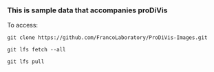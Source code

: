 ### This is sample data that accompanies proDiVis
To access: 

`git clone https://github.com/FrancoLaboratory/ProDiVis-Images.git`

`git lfs fetch --all`

`git lfs pull`
